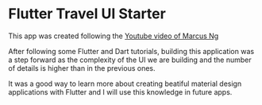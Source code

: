 # Flutter Travel UI Starter

This app was created following the [Youtube video of Marcus Ng](https://youtu.be/CSa6Ocyog4U)

After following some Flutter and Dart tutorials, building this application was a step forward as the complexity of the UI we are building and the number of details is higher than in the previous ones. 

It was a good way to learn more about creating beatiful material design applications with Flutter and I will use this knowledge in future apps.
